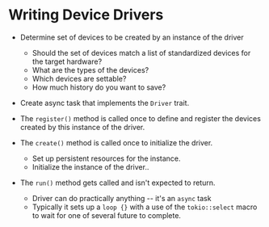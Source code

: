 # Writing Device Drivers

- Determine set of devices to be created by an instance of the driver
  - Should the set of devices match a list of standardized devices for
    the target hardware?
  - What are the types of the devices?
  - Which devices are settable?
  - How much history do you want to save?

- Create async task that implements the `Driver` trait.

- The `register()` method is called once to define and register the
  devices created by this instance of the driver.

- The `create()` method is called once to initialize the driver.
  - Set up persistent resources for the instance.
  - Initialize the instance of the driver..

- The `run()` method gets called and isn't expected to return.
  - Driver can do practically anything -- it's an `async` task
  - Typically it sets up a `loop {}` with a use of the `tokio::select`
    macro to wait for one of several future to complete.
